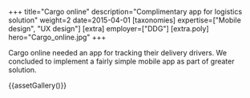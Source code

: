 +++
title="Cargo online"
description="Complimentary app for logistics solution"
weight=2
date=2015-04-01
[taxonomies]
expertise=["Mobile design", "UX design"]
[extra]
employer=["DDG"]
[extra.poly]
hero="Cargo_online.jpg"
+++

Cargo online needed an app for tracking their delivery drivers. We concluded to implement a fairly simple mobile app as part of greater solution.

{{assetGallery()}}